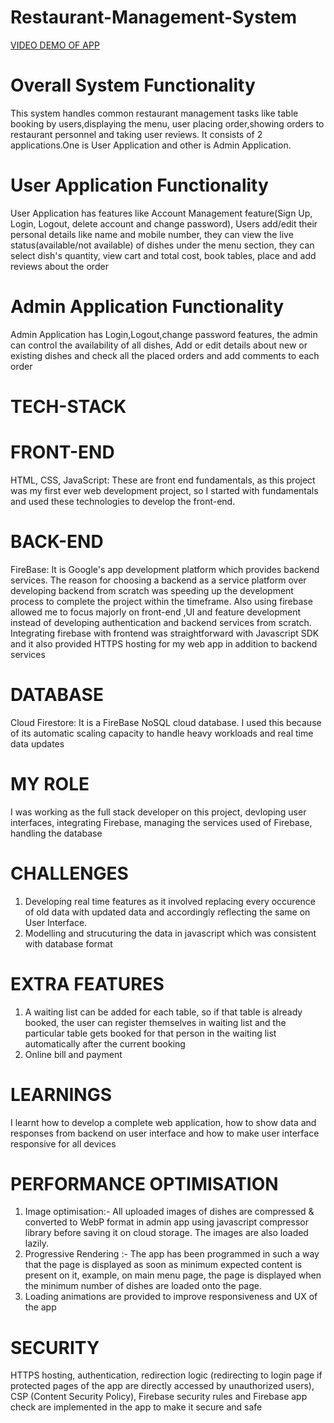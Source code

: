 # Restaurant-Management-System

[VIDEO DEMO OF APP](https://youtu.be/L2SVFs8AGmY)

# Overall System Functionality
This system handles common restaurant management tasks like table booking by users,displaying the menu, user placing order,showing orders to restaurant personnel and taking user reviews. It consists of 2 applications.One is User Application and other is Admin Application. 
# User Application Functionality
User Application has features like Account Management feature(Sign Up, Login, Logout, delete account and change password), Users add/edit their personal details like name and mobile number, they can view the live status(available/not available) of dishes under the menu section, they can select dish's quantity, view cart and total cost, book tables, place and add reviews about the order
# Admin Application Functionality
Admin Application has Login,Logout,change password features, the admin can control the availability of all dishes, Add or edit details about new or existing dishes and check all the placed orders and add comments to each order

# TECH-STACK
  # FRONT-END
  HTML, CSS, JavaScript: These are front end fundamentals, as this project was my first ever web development project, so I started with fundamentals and used 
  these technologies to develop the front-end.
  # BACK-END
  FireBase: It is Google's app development platform which provides backend services. The reason for choosing a backend as a service platform over developing 
  backend from scratch was speeding up the development process to complete the project within the timeframe. Also using firebase allowed me to focus majorly on 
  front-end ,UI and feature development instead of developing authentication and backend services from scratch. Integrating firebase with frontend was 
  straightforward with Javascript SDK and it also provided HTTPS hosting for my web app in addition to backend services
  # DATABASE
  Cloud Firestore: It is a FireBase NoSQL cloud database. I used this because of its automatic scaling capacity to handle heavy workloads and real time data 
  updates

# MY ROLE
I was working as the full stack developer on this project, devloping user interfaces, integrating Firebase, managing the services used of Firebase, handling the database

# CHALLENGES
1. Developing real time features as it involved replacing every occurence of old data with updated data and accordingly reflecting the same on User Interface.
2. Modelling and strucuturing the data in javascript which was consistent with database format

# EXTRA FEATURES
1. A waiting list can be added for each table, so if that table is already booked, the user can register themselves in waiting list and the particular table gets booked for that person in the waiting list automatically after the current booking
2. Online bill and payment

# LEARNINGS
I learnt how to develop a complete web application, how to show data and responses from backend on user interface and how to make user interface responsive for all devices

# PERFORMANCE OPTIMISATION
1. Image optimisation:- All uploaded images of dishes are compressed & converted to WebP format in admin app using javascript compressor library before saving it on cloud storage. The images are also loaded lazily.
2. Progressive Rendering :- The app has been programmed in such a way that the page is displayed as soon as minimum expected content is present on it, example, on main menu page, the page is displayed when the minimum number of dishes are loaded onto the page.
3. Loading animations are provided to improve responsiveness and UX of the app

# SECURITY
HTTPS hosting, authentication, redirection logic (redirecting to login page if protected pages of the app are directly accessed by unauthorized users), CSP (Content Security Policy), Firebase security rules and Firebase app check are implemented in the app to make it secure and safe
